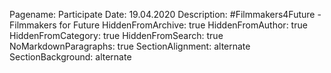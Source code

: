 Pagename: Participate
Date: 19.04.2020
Description: #Filmmakers4Future - Filmmakers for Future
HiddenFromArchive: true
HiddenFromAuthor: true
HiddenFromCategory: true
HiddenFromSearch: true
NoMarkdownParagraphs: true
SectionAlignment: alternate
SectionBackground: alternate

